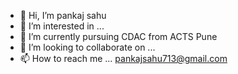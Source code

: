 - 👋 Hi, I’m pankaj sahu
- 👀 I’m interested in ...
- 🌱 I’m currently pursuing CDAC from ACTS Pune
- 💞️ I’m looking to collaborate on ...
- 📫 How to reach me ... pankajsahu713@gmail.com

<!---
pankajsahu713/pankajsahu713 is a ✨ special ✨ repository because its `README.md` (this file) appears on your GitHub profile.
You can click the Preview link to take a look at your changes.
--->

